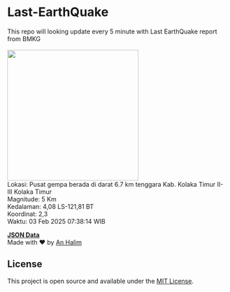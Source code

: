 # Last-EarthQuake
This repo will looking update every 5 minute with Last EarthQuake report from BMKG
<br>
<br>
<img src="undefined" width="300"/>
<br>
Lokasi: Pusat gempa berada di darat 6.7 km tenggara Kab. Kolaka Timur  II-III Kolaka Timur <br>
Magnitude: 5 Km <br>
Kedalaman: 4,08 LS-121,81 BT <br>
Koordinat: 2,3 <br>
Waktu: 03 Feb 2025 07:38:14 WIB <br>

<a href="./data/data.json">**JSON Data**</a>
<br>
Made with ❤️ by <a href="https://github.com/an-halim">An Halim</a>
## License

This project is open source and available under the [MIT License](LICENSE).
